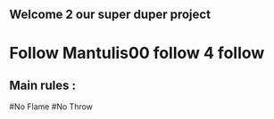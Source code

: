 ## Welcome 2 our super duper project

# Follow Mantulis00 follow 4 follow

## Main rules :
#No Flame
#No Throw

